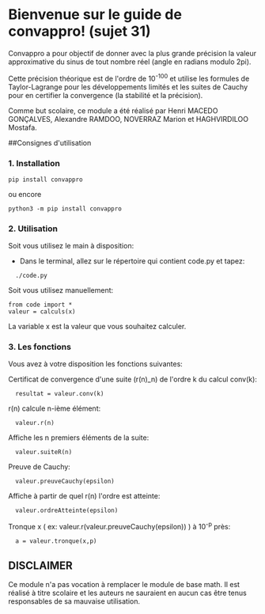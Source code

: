 # Bienvenue sur le guide de convappro! (sujet 31)
Convappro a pour objectif de donner avec la plus grande précision la valeur approximative du sinus de tout nombre réel (angle en radians modulo 2pi).

Cette précision théorique est de l'ordre de 10<sup>-100</sup> et utilise les formules de Taylor-Lagrange pour les développements limités et les suites de Cauchy pour en certifier la convergence (la stabilité et la précision).

Comme but scolaire, ce module a été réalisé par Henri MACEDO GONÇALVES, Alexandre RAMDOO, NOVERRAZ Marion et HAGHVIRDILOO Mostafa.

##Consignes d'utilisation

### 1. Installation
```shell script
pip install convappro
``` 
ou encore
```shell script
python3 -m pip install convappro
```

### 2. Utilisation
Soit vous utilisez le main à disposition:

- Dans le terminal, allez sur le répertoire qui contient code.py et tapez:
```
  ./code.py
```

Soit vous utilisez manuellement:
```python3
from code import *
valeur = calculs(x)
```

La variable x est la valeur que vous souhaitez calculer.

### 3. Les fonctions

Vous avez à votre disposition les fonctions suivantes:

Certificat de convergence d'une suite (r(n)_n) de l'ordre k du calcul conv(k):
```
  resultat = valeur.conv(k)
```

r(n) calcule n-ième élément:
```
  valeur.r(n)
```

Affiche les n premiers éléments de la suite:
```
  valeur.suiteR(n)
```

Preuve de Cauchy:
```
  valeur.preuveCauchy(epsilon)
```

Affiche à partir de quel r(n) l'ordre est atteinte:
```
  valeur.ordreAtteinte(epsilon)
```

Tronque x ( ex: valeur.r(valeur.preuveCauchy(epsilon)) ) à 10<sup>-p</sup> près:
```
  a = valeur.tronque(x,p)
```

## DISCLAIMER
Ce module n'a pas vocation à remplacer le module de base math. Il est réalisé à titre scolaire et les auteurs ne sauraient en aucun cas être tenus responsables de sa mauvaise utilisation.
